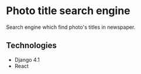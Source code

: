 # Photo title search engine
Search engine which find photo's titles in newspaper.
## Technologies
- Django 4.1
- React
  
  